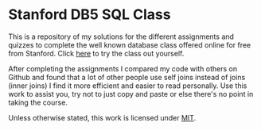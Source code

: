 # Stanford DB5 SQL Class
This is a repository of my solutions for the different assignments and quizzes to complete the well known database class offered
online for free from Stanford. Click [here][1] to try the class out yourself. 

After completing the assignments I compared my code with others on Github and found that a lot of other people use self joins
instead of joins (inner joins) I find it more efficient and easier to read personally. Use this work to assist you, try not 
to just copy and paste or else there's no point in taking the course. 

Unless otherwise stated, this work is licensed under [MIT][2].

[1]: https://lagunita.stanford.edu/courses/DB/2014/SelfPaced/about
[2]: LICENSE
